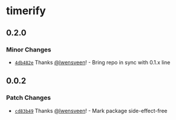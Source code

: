 # timerify

## 0.2.0

### Minor Changes

- [`4db482e`](https://github.com/lwensveen/timerify/commit/4db482e1500fc580d3d744f332e9770577b2d276) Thanks [@lwensveen](https://github.com/lwensveen)! - Bring repo in sync with 0.1.x line

## 0.0.2

### Patch Changes

- [`cd83b49`](https://github.com/lwensveen/timerify/commit/cd83b490d4e92ed3257cf1739a71c49a99ffe7d2) Thanks [@lwensveen](https://github.com/lwensveen)! - Mark package side-effect-free
